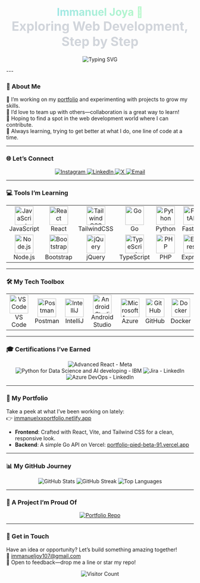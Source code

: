    <!-- Header with subtle gradient and minimalist animation -->
<h1 align="center">
  <span style="background: linear-gradient(90deg, #A0E7E5, #B4F8C8); -webkit-background-clip: text; -webkit-text-fill-color: transparent;">    
    Immanuel Joya 🌌  
  </span> <br/>
  <span style="font-size: 1.2em; color: #D1D5DB;">Exploring Web Development, Step by Step</span>  
</h1>

<p align="center">
<img 
  src="https://readme-typing-svg.herokuapp.com?font=Fira+Code&size=20&color=FFD700&weight=700&center=true&vCenter=true&width=500&lines=Exploring+the+World+of+Code;Turning+Coffee+into+Software;Building+the+Future,+Bit+by+Bit" 
  alt="Typing SVG" 
/>
</p>
---

### 🌱 About Me
🔭 I’m working on my <a href="https://immanuelxxportfolio.netlify.app" target="_blank">portfolio</a> and experimenting with projects to grow my skills.<br/>
👯 I’d love to team up with others—collaboration is a great way to learn!<br/>
🤝 Hoping to find a spot in the web development world where I can contribute.<br/>
🌿 Always learning, trying to get better at what I do, one line of code at a time.<br/>

---

### 🌐 Let’s Connect
<p align="center">
  <a href="https://instagram.com/immanuel__joy" target="_blank">
    <img src="https://img.shields.io/badge/Instagram-%23E4405F.svg?logo=Instagram&logoColor=white&style=flat-square" alt="Instagram" />
  </a>
  <a href="https://www.linkedin.com/in/immanuel-joy-178b66294/" target="_blank">
    <img src="https://img.shields.io/badge/LinkedIn-%230077B5.svg?logo=linkedin&logoColor=white&style=flat-square" alt="LinkedIn" />
  </a>
  <a href="https://x.com/ImmanuelJoy17" target="_blank">
    <img src="https://img.shields.io/badge/X-%23000000.svg?logo=X&logoColor=white&style=flat-square" alt="X" />
  </a>
  <a href="mailto:immanueljoy107@gmail.com">
    <img src="https://img.shields.io/badge/Email-%23D14836.svg?logo=gmail&logoColor=white&style=flat-square" alt="Email" />
  </a>
</p>

---

### 💻 Tools I’m Learning

<table align="center">
  <tr>
    <td align="center">
      <img src="https://cdn.jsdelivr.net/npm/devicon@2.15.1/icons/javascript/javascript-original.svg" alt="JavaScript" width="50" height="50" /><br>JavaScript
    </td>
    <td align="center">
      <img src="https://cdn.jsdelivr.net/npm/devicon@2.15.1/icons/react/react-original.svg" alt="React" width="50" height="50" /><br>React
    </td>
    <td align="center">
      <img src="https://cdn.jsdelivr.net/npm/devicon@2.15.1/icons/tailwindcss/tailwindcss-plain.svg" alt="Tailwind CSS" width="50" height="50" /><br>TailwindCSS
    </td>
    <td align="center">
      <img src="https://cdn.jsdelivr.net/npm/devicon@2.15.1/icons/go/go-original.svg" alt="Go" width="50" height="50" /><br>Go
    </td>
    <td align="center">
      <img src="https://cdn.jsdelivr.net/npm/devicon@2.15.1/icons/python/python-original.svg" alt="Python" width="50" height="50" /><br>Python
    </td>
    <td align="center">
      <img src="https://cdn.jsdelivr.net/npm/devicon@2.15.1/icons/fastapi/fastapi-plain.svg" alt="FastAPI" width="50" height="50" /><br>FastAPI
    </td>
    <td align="center">
      <img src="https://cdn.jsdelivr.net/npm/devicon@2.15.1/icons/html5/html5-original.svg" alt="HTML5" width="50" height="50" /><br>HTML
    </td>
    <td align="center">
      <img src="https://cdn.jsdelivr.net/npm/devicon@2.15.1/icons/css3/css3-original.svg" alt="CSS3" width="50" height="50" /><br>CSS
    </td>
  </tr>
  <tr>
    <td align="center">
      <img src="https://cdn.jsdelivr.net/npm/devicon@2.15.1/icons/nodejs/nodejs-original.svg" alt="Node.js" width="50" height="50" /><br>Node.js
    </td>
    <td align="center">
      <img src="https://cdn.jsdelivr.net/npm/devicon@2.15.1/icons/bootstrap/bootstrap-plain.svg" alt="Bootstrap" width="50" height="50" /><br>Bootstrap
    </td>
    <td align="center">
      <img src="https://cdn.jsdelivr.net/npm/devicon@2.15.1/icons/jquery/jquery-original.svg" alt="jQuery" width="50" height="50" /><br>jQuery
    </td>
    <td align="center">
      <img src="https://cdn.jsdelivr.net/npm/devicon@2.15.1/icons/typescript/typescript-original.svg" alt="TypeScript" width="50" height="50" /><br>TypeScript
    </td>
    <td align="center">
      <img src="https://cdn.jsdelivr.net/npm/devicon@2.15.1/icons/php/php-original.svg" alt="PHP" width="50" height="50" /><br>PHP
    </td>
    <td align="center">
      <img src="https://cdn.jsdelivr.net/npm/devicon@2.15.1/icons/express/express-original.svg" alt="Express" width="50" height="50" /><br>Express
    </td>
    <td align="center">
      <img src="https://cdn.jsdelivr.net/npm/devicon@2.15.1/icons/mysql/mysql-original.svg" alt="MySQL" width="50" height="50" /><br>MySQL
    </td>
    <td align="center">
      <img src="https://cdn.jsdelivr.net/npm/devicon@2.15.1/icons/figma/figma-original.svg" alt="Figma" width="50" height="50" /><br>Figma
    </td>
  </tr>
</table>

---

### 🛠️ My Tech Toolbox

<table align="center">
  <tr>
    <td align="center">
      <img src="https://cdn.jsdelivr.net/npm/devicon@latest/icons/vscode/vscode-original.svg" alt="VS Code" width="50" height="50" /><br>VS Code
    </td>
    <td align="center">
      <img src="https://cdn.jsdelivr.net/npm/devicon@latest/icons/postman/postman-original.svg" alt="Postman" width="50" height="50" /><br>Postman
    </td>
    <td align="center">
      <img src="https://cdn.jsdelivr.net/npm/devicon@latest/icons/intellij/intellij-original.svg" alt="IntelliJ" width="50" height="50" /><br>IntelliJ
    </td>
    <td align="center">
      <img src="https://cdn.jsdelivr.net/npm/devicon@latest/icons/androidstudio/androidstudio-original.svg" alt="Android Studio" width="50" height="50" /><br>Android Studio
    </td>
       <td align="center">
      <img src="https://cdn.jsdelivr.net/npm/devicon@latest/icons/azure/azure-original.svg" alt="Microsoft Azure" width="50" height="50" /><br>Azure
    </td>
    <td align="center">
      <img src="https://cdn.jsdelivr.net/npm/devicon@latest/icons/github/github-original.svg" alt="GitHub" width="50" height="50" /><br>GitHub
    </td>
    <td align="center">
      <img src="https://cdn.jsdelivr.net/npm/devicon@latest/icons/docker/docker-original.svg" alt="Docker" width="50" height="50" /><br>Docker
    </td>
  </tr>
</table>

---

### 🎓 Certifications I’ve Earned
<p align="center">
  <img src="https://img.shields.io/badge/Advanced%20React-Meta-%2300ADD8.svg?style=flat-square&logo=react&logoColor=white" alt="Advanced React - Meta" /> 
<img src="https://img.shields.io/badge/Python%20for%20Data%20Science%20and%20AI%20developing-IBM-%233670A0.svg?style=flat-square&logo=python&logoColor=ffdd54" alt="Python for Data Science and AI developing - IBM" />  <img src="https://img.shields.io/badge/Jira-LinkedIn-%230077B5.svg?style=flat-square&logo=linkedin&logoColor=white" alt="Jira - LinkedIn" />
  <img src="https://img.shields.io/badge/Azure%20DevOps-LinkedIn-%230077B5.svg?style=flat-square&logo=linkedin&logoColor=white" alt="Azure DevOps - LinkedIn" />
</p>

---

### 🌟 My Portfolio
Take a peek at what I’ve been working on lately:<br/>
👉 <a href="https://immanuelxxportfolio.netlify.app" target="_blank">immanuelxxportfolio.netlify.app</a>  
- **Frontend**: Crafted with React, Vite, and Tailwind CSS for a clean, responsive look.  
- **Backend**: A simple Go API on Vercel: <a href="https://portfolio-pied-beta-91.vercel.app" target="_blank">portfolio-pied-beta-91.vercel.app</a>

---

### 📊 My GitHub Journey
<p align="center">
  <img src="https://github-readme-stats.vercel.app/api?username=ImmanuelJoya&show_icons=true&theme=dracula&hide_border=true&bg_color=1F2227" alt="GitHub Stats" />
  <img src="https://github-readme-streak-stats.herokuapp.com/?user=ImmanuelJoya&theme=dracula&hide_border=true&background=1F2227" alt="GitHub Streak" />
  <img src="https://github-readme-stats.vercel.app/api/top-langs/?username=ImmanuelJoya&layout=compact&theme=dracula&hide_border=true&bg_color=1F2227" alt="Top Languages" />
</p>

---

### 🔧 A Project I’m Proud Of
<p align="center">
  <a href="https://github.com/ImmanuelJoya/Portfolio_">
    <img src="https://github-readme-stats.vercel.app/api/pin/?username=ImmanuelJoya&repo=Portfolio&theme=dracula&hide_border=true&bg_color=1F2227" alt="Portfolio Repo" />
  </a>
</p>

---

### 🌌 Get in Touch
Have an idea or opportunity? Let’s build something amazing together!<br/>
📧 <a href="mailto:immanueljoy107@gmail.com">immanueljoy107@gmail.com</a>  
💬 Open to feedback—drop me a line or star my repo!

<p align="center">
  <img src="https://visitcount.itsvg.in/api?id=ImmanuelJoya&icon=0&color=9" alt="Visitor Count" />
</p>
<!-- Made with curiosity and a lot of coffee -->

